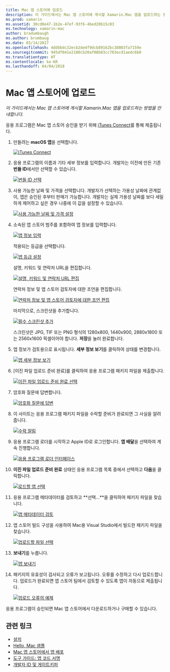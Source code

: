 ```yaml
---
title: Mac 앱 스토어에 업로드
description: 이 가이드에서는 Mac 앱 스토어에 게시할 Xamarin.Mac 앱을 업로드하는 방법을 안내합니다.
ms.prod: xamarin
ms.assetid: 30cd0e47-1b2e-47ef-93f6-4bed20b15c03
ms.technology: xamarin-mac
author: bradumbaugh
ms.author: brumbaug
ms.date: 03/14/2017
ms.openlocfilehash: 4ddbbdc32ecb2de4f9dcb89162bc38803fa7159e
ms.sourcegitcommit: 945df041e2180cb20af08b83cc703ecd1aedc6b0
ms.translationtype: HT
ms.contentlocale: ko-KR
ms.lasthandoff: 04/04/2018
---
```

# <a name="upload-to-mac-app-store"></a>Mac 앱 스토어에 업로드

_이 가이드에서는 Mac 앱 스토어에 게시할 Xamarin.Mac 앱을 업로드하는 방법을 안내합니다._

응용 프로그램은 Mac 앱 스토어 승인을 받기 위해 [iTunes Connect](http://itunesconnect.apple.com/)를 통해 제출됩니다.

1. 만들려는 **macOS 앱**을 선택합니다. 

    [![](uploading-images/image65.png "iTunes Connect")](uploading-images/image65.png#lightbox)

2. 응용 프로그램의 이름과 기타 세부 정보를 입력합니다. 개발자는 이전에 만든 기존 **번들 ID**에서만 선택할 수 있습니다. 

    [![](uploading-images/image66.png "번들 ID 선택")](uploading-images/image66.png#lightbox)

3. 사용 가능한 날짜 및 가격을 선택합니다. 개발자가 선택하는 가용성 날짜에 관계없이, 앱은 승인된 후부터 판매가 가능합니다. 개발자는 실제 가용성 날짜를 보다 세밀하게 제어하고 싶은 경우 나중에 이 값을 설정할 수 있습니다. 

    [![](uploading-images/image67.png "사용 가능한 날짜 및 가격 설정")](uploading-images/image67.png#lightbox)

4. 소속된 앱 스토어 범주를 포함하여 앱 정보를 입력합니다. 

    [![](uploading-images/image68.png "앱 정보 입력")](uploading-images/image68.png#lightbox) 

    적용되는 등급을 선택합니다. 

    [![](uploading-images/image69.png "앱 등급 설정")](uploading-images/image69.png#lightbox) 

    설명, 키워드 및 연락처 URL을 편집합니다. 

    [![](uploading-images/image70.png "설명, 키워드 및 연락처 URL 편집")](uploading-images/image70.png#lightbox) 

    연락처 정보 및 앱 스토어 검토자에 대한 조언을 편집합니다. 

    [![](uploading-images/image71.png "연락처 정보 및 앱 스토어 검토자에 대한 조언 편집")](uploading-images/image71.png#lightbox) 

    마지막으로, 스크린샷을 추가합니다. 

    [![](uploading-images/image72.png "필수 스크린샷 추가")](uploading-images/image72.png#lightbox) 

    스크린샷은 JPG, TIF 또는 PNG 형식의 1280x800, 1440x900, 2880x1800 또는 2560x1600 픽셀이어야 합니다. **저장**을 눌러 완료합니다.

5. 앱 정보가 검토용으로 표시됩니다. **세부 정보 보기**를 클릭하여 상태를 변경합니다. 

    [![](uploading-images/image73.png "앱 세부 정보 보기")](uploading-images/image73.png#lightbox)

6. [이진 파일 업로드 준비 완료]를 클릭하여 응용 프로그램 패키지 파일을 제출합니다. 

    [![](uploading-images/image74.png "이진 파일 업로드 준비 완료 선택")](uploading-images/image74.png#lightbox)

7. 암호화 질문에 답변합니다. 

    [![](uploading-images/image75.png "암호화 질문에 답변")](uploading-images/image75.png#lightbox)

8. 이 사이트는 응용 프로그램 패키지 파일을 수락할 준비가 완료되면 그 사실을 알려줍니다. 

    [![](uploading-images/image76.png "수락 알림")](uploading-images/image76.png#lightbox)

9. 응용 프로그램 로더를 시작하고 Apple ID로 로그인합니다.
**앱 배달**을 선택하여 계속 진행합니다. 

    [![](uploading-images/image77.png "응용 프로그램 로더 인터페이스")](uploading-images/image77.png#lightbox)

10. **이진 파일 업로드 준비 완료** 상태인 응용 프로그램 목록 중에서 선택하고 **다음**을 클릭합니다. 

    [![](uploading-images/image78.png "로드할 앱 선택")](uploading-images/image78.png#lightbox)

11. 응용 프로그램 메타데이터를 검토하고 **선택...**을 클릭하여 패키지 파일을 찾습니다. 

    [![](uploading-images/image79.png "앱 메타데이터 검토")](uploading-images/image79.png#lightbox)

12. 앱 스토어 빌드 구성을 사용하여 Mac용 Visual Studio에서 빌드한 패키지 파일을 찾습니다. 

    [![](uploading-images/image80.png "업로드할 파일 선택")](uploading-images/image80.png#lightbox)

13. **보내기**를 누릅니다. 

    [![](uploading-images/image81.png "앱 보내기")](uploading-images/image81.png#lightbox)

14. 패키지의 유효성이 검사되고 오류가 보고됩니다. 오류를 수정하고 다시 업로드합니다. 업로드가 완료되면 앱 스토어 팀에서 검토할 수 있도록 앱이 자동으로 제출됩니다. 

    [![](uploading-images/image82.png "업로드 오류의 예제")](uploading-images/image82.png#lightbox)

응용 프로그램이 승인되면 Mac 앱 스토어에서 다운로드하거나 구매할 수 있습니다.

## <a name="related-links"></a>관련 링크

- [설치](~//mac/get-started/installation.md)
- [Hello, Mac 샘플](~//mac/get-started/hello-mac.md)
- [Mac 앱 스토어에서 앱 배포](https://developer.apple.com/devcenter/mac/checklist/)
- [도구 가이드: 앱 코드 서명](https://developer.apple.com/library/mac/#documentation/ToolsLanguages/Conceptual/OSXWorkflowGuide/CodeSigning/CodeSigning.html)
- [개발자 ID 및 게이트키퍼](https://developer.apple.com/resources/developer-id/)
